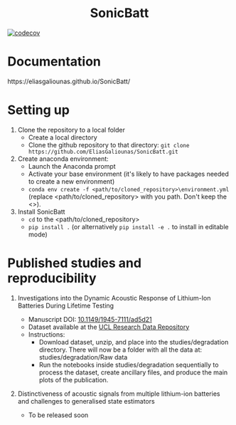 <h1 align="center">SonicBatt</h1>

[![codecov](https://codecov.io/gh/EliasGaliounas/SonicBatt/graph/badge.svg?token=O7VLF7G0P9)](https://codecov.io/gh/EliasGaliounas/SonicBatt)

<h1 align="left">Documentation</h1>
https://eliasgaliounas.github.io/SonicBatt/

<h1 align="left">Setting up</h1>

1) Clone the repository to a local folder
   - Create a local directory
   - Clone the github repository to that directory: `git clone https://github.com/EliasGaliounas/SonicBatt.git`
2) Create anaconda environment:
   - Launch the Anaconda prompt
   - Activate your base environment (it's likely to have packages needed to create a new environment)
   - `conda env create -f <path/to/cloned_repository>\environment.yml` (replace <path/to/cloned_repository> with you path. Don't keep the <>).
3) Install SonicBatt
   - `cd` to the <path/to/cloned_repository>
   - `pip install .` (or alternatively `pip install -e .` to install in editable mode)

<h1 align="left">Published studies and reproducibility</h1>

1) Investigations into the Dynamic Acoustic Response of Lithium-Ion Batteries During Lifetime Testing
   - Manuscript DOI: [10.1149/1945-7111/ad5d21](https://doi.org/10.1149/1945-7111/ad5d21)
   - Dataset available at the [UCL Research Data Repository](https://rdr.ucl.ac.uk/articles/dataset/Acoustic_response_of_batteries_during_dynamic_tests_through_life/25343527/1)
   - Instructions:
      - Download dataset, unzip, and place into the studies/degradation directory. There will now be a folder with all the data at: studies/degradation/Raw data
      - Run the notebooks inside studies/degradation sequentially to process the dataset, create ancillary files, and produce the main plots of the publication.

2) Distinctiveness of acoustic signals from multiple lithium-ion batteries and challenges to generalised state estimators
   - To be released soon